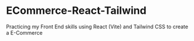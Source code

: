 # ECommerce-React-Tailwind
Practicing my Front End skills using React (Vite) and Tailwind CSS to create a E-Commerce
